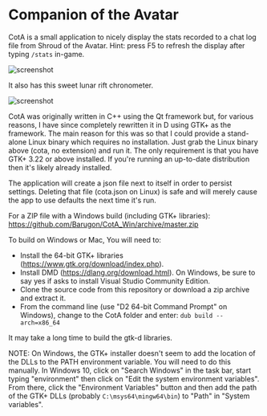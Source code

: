 # Companion of the Avatar
CotA is a small application to nicely display the stats recorded to a chat log file from Shroud of the Avatar. Hint: press F5 to refresh the display after typing ```/stats``` in-game. 

![screenshot](http://a4.pbase.com/o10/09/605909/1/164136608.HlZbUjYn.Screenshotfrom20171123164324.png)

It also has this sweet lunar rift chronometer.

![screenshot](http://a4.pbase.com/o10/09/605909/1/166622004.UBo8sf2i.Screenshotfrom20180414102236.png)

CotA was originally written in C++ using the Qt framework but, for various reasons, I have since completely rewritten it in D using GTK+ as the framework. The main reason for this was so that I could provide a stand-alone Linux binary which requires no installation. Just grab the Linux binary above (cota, no extension) and run it. The only requirement is that you have GTK+ 3.22 or above installed. If you're running an up-to-date distribution then it's likely already installed.

The application will create a json file next to itself in order to persist settings. Deleting that file (cota.json on Linux) is safe and will merely cause the app to use defaults the next time it's run.

For a ZIP file with a Windows build (including GTK+ libraries):  https://github.com/Barugon/CotA_Win/archive/master.zip

To build on Windows or Mac, You will need to:
* Install the 64-bit GTK+ libraries (https://www.gtk.org/download/index.php).
* Install DMD (https://dlang.org/download.html). On Windows, be sure to say yes if asks to install Visual Studio Community Edition.
* Clone the source code from this repository or download a zip archive and extract it.
* From the command line (use "D2 64-bit Command Prompt" on Windows), change to the CotA folder and enter: ```dub build --arch=x86_64```

It may take a long time to build the gtk-d libraries.

NOTE: On Windows, the GTK+ installer doesn't seem to add the location of the DLLs to the PATH environment variable. You will need to do this manually. In Windows 10, click on "Search Windows" in the task bar, start typing "environment" then click on "Edit the system environment variables". From there, click the "Environment Variables" button and then add the path of the GTK+ DLLs (probably ```C:\msys64\mingw64\bin```) to "Path" in "System variables". 
